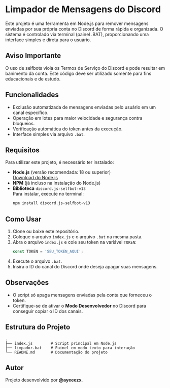 # Limpador de Mensagens do Discord

Este projeto é uma ferramenta em Node.js para remover mensagens enviadas por sua própria conta no Discord de forma rápida e organizada. 
O sistema é controlado via terminal (painel .BAT), proporcionando uma interface simples e direta para o usuário.

## Aviso Importante
O uso de selfbots viola os Termos de Serviço do Discord e pode resultar em banimento da conta. 
Este código deve ser utilizado somente para fins educacionais e de estudo.

## Funcionalidades
- Exclusão automatizada de mensagens enviadas pelo usuário em um canal específico.
- Operação em lotes para maior velocidade e segurança contra bloqueios.
- Verificação automática do token antes da execução.
- Interface simples via arquivo `.bat`.

## Requisitos
Para utilizar este projeto, é necessário ter instalado:
- **Node.js** (versão recomendada: 18 ou superior)  
  [Download do Node.js](https://nodejs.org/)
- **NPM** (já incluso na instalação do Node.js)
- **Biblioteca** `discord.js-selfbot-v13`  
  Para instalar, execute no terminal:
  ```bash
  npm install discord.js-selfbot-v13
  ```

## Como Usar
1. Clone ou baixe este repositório.
2. Coloque o arquivo `index.js` e o arquivo `.bat` na mesma pasta.
3. Abra o arquivo `index.js` e cole seu token na variável `TOKEN`:
   ```javascript
   const TOKEN = 'SEU_TOKEN_AQUI';
   ```
4. Execute o arquivo `.bat`.
5. Insira o ID do canal do Discord onde deseja apagar suas mensagens.

## Observações
- O script só apaga mensagens enviadas pela conta que forneceu o token.
- Certifique-se de ativar o **Modo Desenvolvedor** no Discord para conseguir copiar o ID dos canais.

## Estrutura do Projeto
```
.
├── index.js        # Script principal em Node.js
├── limpador.bat    # Painel em modo texto para interação
└── README.md       # Documentação do projeto
```

## Autor
Projeto desenvolvido por **@ayeeezx**.
